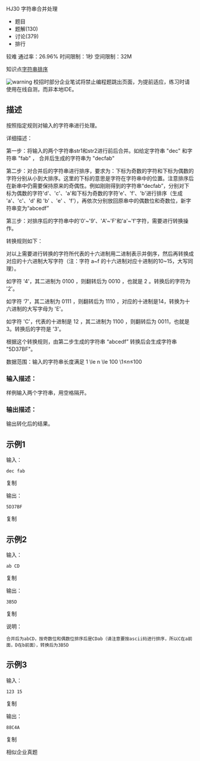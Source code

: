 HJ30 字符串合并处理







- 题目
- 题解(130)
- 讨论(379)
- 排行

较难 通过率：26.96% 时间限制：1秒 空间限制：32M

知识点[字符串](https://www.nowcoder.com/exam/oj/ta?tpId=37?tag=579)[排序](https://www.nowcoder.com/exam/oj/ta?tpId=37?tag=590)

![warning](https://static.nowcoder.com/fe/file/images/web/ta/warning.png) 校招时部分企业笔试将禁止编程题跳出页面，为提前适应，练习时请使用在线自测，而非本地IDE。

## 描述

按照指定规则对输入的字符串进行处理。

详细描述：

第一步：将输入的两个字符串str1和str2进行前后合并。如给定字符串 "dec" 和字符串 "fab" ， 合并后生成的字符串为 "decfab"

第二步：对合并后的字符串进行排序，要求为：下标为奇数的字符和下标为偶数的字符分别从小到大排序。这里的下标的意思是字符在字符串中的位置。注意排序后在新串中仍需要保持原来的奇偶性。例如刚刚得到的字符串“decfab”，分别对下标为偶数的字符'd'、'c'、'a'和下标为奇数的字符'e'、'f'、'b'进行排序（生成 'a'、'c'、'd' 和 'b' 、'e' 、'f'），再依次分别放回原串中的偶数位和奇数位，新字符串变为“abcedf”

第三步：对排序后的字符串中的'0'~'9'、'A'~'F'和'a'~'f'字符，需要进行转换操作。

转换规则如下：

对以上需要进行转换的字符所代表的十六进制用二进制表示并倒序，然后再转换成对应的十六进制大写字符（注：字符 a~f 的十六进制对应十进制的10~15，大写同理）。

如字符 '4'，其二进制为 0100 ，则翻转后为 0010 ，也就是 2 。转换后的字符为 '2'。

如字符 ‘7’，其二进制为 0111 ，则翻转后为 1110 ，对应的十进制是14，转换为十六进制的大写字母为 'E'。

如字符 'C'，代表的十进制是 12 ，其二进制为 1100 ，则翻转后为 0011，也就是3。转换后的字符是 '3'。

根据这个转换规则，由第二步生成的字符串 “abcedf” 转换后会生成字符串 "5D37BF"。

数据范围：输入的字符串长度满足 1 \le n \le 100 \1≤*n*≤100 



### 输入描述：

样例输入两个字符串，用空格隔开。

### 输出描述：

输出转化后的结果。

## 示例1

输入：

```
dec fab
```

复制

输出：

```
5D37BF
```

复制

## 示例2

输入：

```
ab CD
```

复制

输出：

```
3B5D
```

复制

说明：

```
合并后为abCD，按奇数位和偶数位排序后是CDab（请注意要按ascii码进行排序，所以C在a前面，D在b前面），转换后为3B5D       
```

## 示例3

输入：

```
123 15
```

复制

输出：

```
88C4A
```

复制

相似企业真题